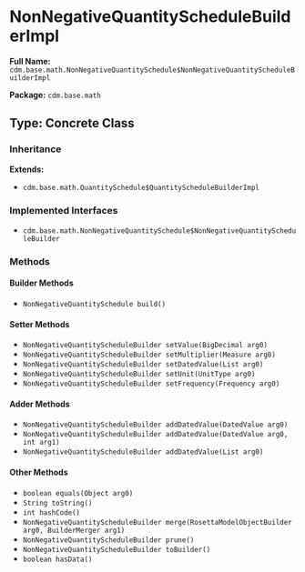 # NonNegativeQuantityScheduleBuilderImpl

**Full Name:** `cdm.base.math.NonNegativeQuantitySchedule$NonNegativeQuantityScheduleBuilderImpl`

**Package:** `cdm.base.math`

## Type: Concrete Class

### Inheritance

**Extends:**
- `cdm.base.math.QuantitySchedule$QuantityScheduleBuilderImpl`

### Implemented Interfaces

- `cdm.base.math.NonNegativeQuantitySchedule$NonNegativeQuantityScheduleBuilder`

### Methods

#### Builder Methods

- `NonNegativeQuantitySchedule build()`

#### Setter Methods

- `NonNegativeQuantityScheduleBuilder setValue(BigDecimal arg0)`
- `NonNegativeQuantityScheduleBuilder setMultiplier(Measure arg0)`
- `NonNegativeQuantityScheduleBuilder setDatedValue(List arg0)`
- `NonNegativeQuantityScheduleBuilder setUnit(UnitType arg0)`
- `NonNegativeQuantityScheduleBuilder setFrequency(Frequency arg0)`

#### Adder Methods

- `NonNegativeQuantityScheduleBuilder addDatedValue(DatedValue arg0)`
- `NonNegativeQuantityScheduleBuilder addDatedValue(DatedValue arg0, int arg1)`
- `NonNegativeQuantityScheduleBuilder addDatedValue(List arg0)`

#### Other Methods

- `boolean equals(Object arg0)`
- `String toString()`
- `int hashCode()`
- `NonNegativeQuantityScheduleBuilder merge(RosettaModelObjectBuilder arg0, BuilderMerger arg1)`
- `NonNegativeQuantityScheduleBuilder prune()`
- `NonNegativeQuantityScheduleBuilder toBuilder()`
- `boolean hasData()`

